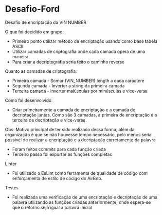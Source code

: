 # Desafio-Ford

Desafio de encriptação do VIN NUMBER

O que foi decidido em grupo:

- Primeiro ponto utilizar método de encriptação usando como base tabela ASCII
- Utilizar camadas de criptografia onde cada camada opera de uma maneira
- Para criar a decriptografia seria feito o caminho reverso

Quanto as camadas de criptografia:

- Primeira camada - Somar (VIN_NUMBER).length a cada caractere
- Segunda camada - Inverter a string da primeira camada
- Terceira camada - Inverter maiúsculas por minúsculas e vice-versa

Como foi desenvolvido:

- Criar primeiramente a camada de encriptação e a camada de decriptação juntas. Como são 3 camadas, a primeira de encriptação é a terceira de decriptação e vice-versa.

Obs: Motivo principal de ter sido realizado dessa forma, além da organização é que se não houvesse tempo necessário, pelo menos seria possível de realizar a encriptação e a decriptação corretamente da palavra

- Foram feitos commits para cada função criada
- Terceiro passo foi exportar as funções completas

Linter

- Foi utilizado o EsLint como ferramenta de qualidade de código com enforçamento de estilo de código do AirBnb.

Testes

- Foi realizada uma verificação de uma encriptação e decriptação de uma palavra utilizando as funções criadas anteriormente, onde espera-se que o retorno seja igual a palavra inicial
